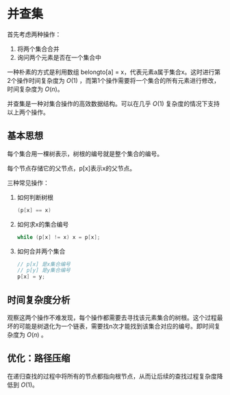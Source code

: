 # 并查集

首先考虑两种操作：

1. 将两个集合合并
2. 询问两个元素是否在一个集合中



一种朴素的方式是利用数组 belongto[a] = x，代表元素a属于集合x。这时进行第2个操作时间复杂度为 $O(1)$ ，而第1个操作需要将一个集合的所有元素进行修改，时间复杂度为 $O(n)$。



并查集是一种对集合操作的高效数据结构。可以在几乎 $O(1)$ 复杂度的情况下支持以上两个操作。



## 基本思想

每个集合用一棵树表示，树根的编号就是整个集合的编号。

每个节点存储它的父节点，p[x]表示x的父节点。



三种常见操作：

1. 如何判断树根

   ```c++
   (p[x] == x)
   ```

2. 如何求x的集合编号

   ```c++
   while (p[x] != x) x = p[x];
   ```

3. 如何合并两个集合

   ```c++
   // p[x] 是x集合编号
   // p[y] 是y集合编号
   p[x] = y;
   ```

   

## 时间复杂度分析

观察这两个操作不难发现，每个操作都需要去寻找该元素集合的树根。这个过程最坏的可能是树退化为一个链表，需要找n次才能找到该集合对应的编号。即时间复杂度为 $O(n)$ 。



## 优化：路径压缩

在递归查找的过程中将所有的节点都指向根节点，从而让后续的查找过程复杂度降低到 $O(1)$。
